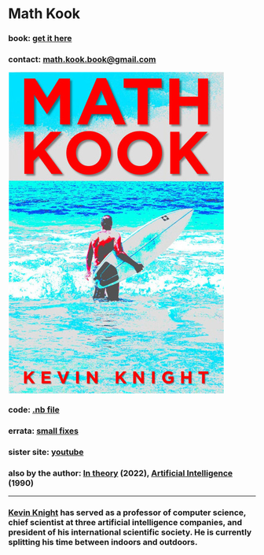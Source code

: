 

# Math Kook

### book: <a href="https://www.amazon.com/">get it here</a>

### contact: <a href="mailto:math.kook.book@gmail.com">math.kook.book@gmail.com</a>

<IMG ALIGN=CENTER SRC="mk-cover-pg.jpg"> 

### code: <a href="math-kook.nb">.nb file</a>

### errata: <a href="errata.md">small fixes</a>

### sister site: <a href="https://www.youtube.com/playlist?list=PL4lTtiG6es54CW3vr5yKm99TcTLAaE0kE">youtube</a>

### also by the author: <a href="https://www.amazon.com">In theory</a> (2022), <a href="https://www.amazon.com/Artificial-Intelligence-Elaine-Rich/dp/0070522634/ref=sr_1_2?crid=14AZ5I9B1ISN1&amp;keywords=kevin+knight+artificial+intelligence&amp;qid=1659386396&amp;sprefix=kevin+knight+artificial+intelligenc%2Caps%2C161&amp;sr=8-2)">Artificial Intelligence</a> (1990)

<hr>
  
### <a href="https://kevincrawfordknight.github.io/">Kevin Knight</a> has served as a professor of computer science, chief scientist at three artificial intelligence companies, and president of his international scientific society. He is currently splitting his time between indoors and outdoors. 
